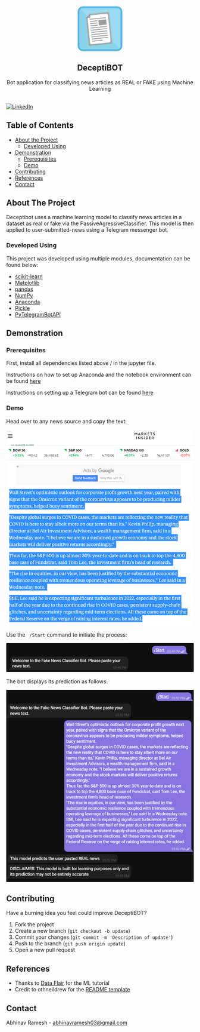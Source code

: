 <br />
  <p align="center">
  <a href="https://github.com/AbhiByte/DeceptiBOT">
    <img src="Images/news_icon.png" alt="Logo" width="120" height="120">
  </a>

  <h2 align="center">DeceptiBOT</h2>
  <p align="center">
    Bot application for classifying news articles as REAL or FAKE using Machine Learning 
    <br />
    <br />

[![LinkedIn][linkedin-shield]][linkedin-url]

## Table of Contents

* [About the Project](#about-the-project)
    * [Developed Using](#developed-using)
* [Demonstration](*demonstration)
    * [Prerequisites](#prerequisites)
    * [Demo](demo)
* [Contributing](#contributing)
* [References](#references)
* [Contact](#contact)

## About The Project

Deceptibot uses a machine learning model to classify news articles in a dataset as real or fake via the PassiveAgressiveClassifier. This model is then applied to user-submitted-news using a Telegram messenger bot.

### Developed Using
This project was developed using multiple modules, documentation can be found below:
* [scikit-learn](https://scikit-learn.org/stable/)
* [Matplotlib](https://matplotlib.org)
* [pandas](https://pandas.pydata.org)
* [NumPy](https://numpy.org)
* [Anaconda](https://www.anaconda.com/products/individual)
* [Pickle](https://docs.python.org/3/library/pickle.html)
* [PyTelegramBotAPI](https://pypi.org/project/pyTelegramBotAPI/)
  
## Demonstration
  
### Prerequisites
First, install all dependencies listed above / in the jupyter file.

Instructions on how to set up Anaconda and the notebook environment can be found [here](https://www.youtube.com/watch?v=2WL-XTl2QYI)
  
Instructions on setting up a Telegram bot can be found [here](https://www.youtube.com/watch?v=NwBWW8cNCP4)
  
### Demo
Head over to any news source and copy the text:

<img src="Images/news_text_copy.png">

Use the ` /Start` command to initiate the process:

<img src="Images/start.png">
  
The bot displays its prediction as follows:
  
<img src="Images/bot_result.png">

## Contributing
Have a burning idea you feel could improve DeceptiBOT?

1. Fork the project
2. Create a new branch (`git checkout -b update`)
3. Commit your changes (`git commit -m 'Description of update'`)
4. Push to the branch (`git push origin update`)
5. Open a new pull request

## References

* Thanks to [Data Flair](https://data-flair.training/blogs/advanced-python-project-detecting-fake-news/) for the ML tutorial
* Credit to othneildrew for the [README template](https://github.com/othneildrew/Best-README-Template/blob/master/BLANK_README.md)

## Contact

Abhinav Ramesh - abhinavramesh03@gmail.com

[linkedin-shield]: https://img.shields.io/badge/-LinkedIn-black.svg?style=flat-square&logo=linkedin&colorB=555
[linkedin-url]: https://www.linkedin.com/in/abhinavr03/
